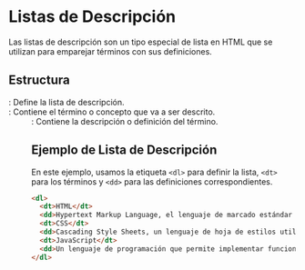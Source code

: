 # Listas de Descripción

Las listas de descripción son un tipo especial de lista en HTML que se utilizan para emparejar términos con sus definiciones.

## Estructura

<dl>: Define la lista de descripción.
<dt>: Contiene el término o concepto que va a ser descrito.
<dd>: Contiene la descripción o definición del término.

## Ejemplo de Lista de Descripción

En este ejemplo, usamos la etiqueta `<dl>` para definir la lista, `<dt>` para los términos y `<dd>` para las definiciones correspondientes.

```html
<dl>
  <dt>HTML</dt>
  <dd>Hypertext Markup Language, el lenguaje de marcado estándar para documentos diseñados para ser mostrados en un navegador web.</dd>
  <dt>CSS</dt>
  <dd>Cascading Style Sheets, un lenguaje de hoja de estilos utilizado para describir la presentación de un documento escrito en HTML o XML.</dd>
  <dt>JavaScript</dt>
  <dd>Un lenguaje de programación que permite implementar funciones complejas en páginas web.</dd>
</dl>
